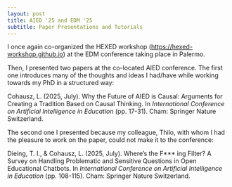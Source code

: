 ```yaml
---
layout: post
title: AIED '25 and EDM '25
subtitle: Paper Presentations and Tutorials
---
```


I once again co-organized the HEXED workshop (https://hexed-workshop.github.io) at the EDM conference taking place in Palermo.

Then, I presented two papers at the co-located AIED conference.
The first one introduces many of the thoughts and ideas I had/have while working towards my PhD in a structured way:

Cohausz, L. (2025, July). Why the Future of AIED is Causal: Arguments for Creating a Tradition Based on Causal Thinking. In *International Conference on Artificial Intelligence in Education* (pp. 17-31). Cham: Springer Nature Switzerland.


The second one I presented because my colleague, Thilo, with whom I had the pleasure to work on the paper, could not make it to the conference:

Dieing, T. I., & Cohausz, L. (2025, July). Where’s the F*** ing Filter? A Survey on Handling Problematic and Sensitive Questions in Open Educational Chatbots. In *International Conference on Artificial Intelligence in Education* (pp. 108-115). Cham: Springer Nature Switzerland.
